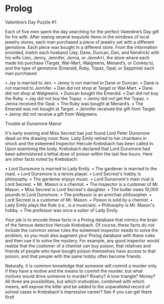 Prolog
======
Valentine’s Day Puzzle #1

Each of five men spent the day searching for the perfect Valentine’s Day gift for his wife. After seeing several exquisite items in the windows of local jewelry stores, each man purchased a piece of jewelry set with a different gemstone. Each piece was bought in a different store. From the information provided, match each husband (Jay, Dane, Duncan, Dan, and Kendrick) with his wife (Jen, Jenny, Jennifer, Jenna, or JennA*), the store where each made his purchase (Target, Wal-Mart, Walgreens, Menard’s, or Conkey’s), and the type of gemstone (Emerald, Ruby, Topaz, Opal, or Sapphire) each man purchased.

•  Jay is married to Jen.
•  Jenny is not married to Dane or Duncan.
•  Dane is not married to Jennifer.
•  Dan did not shop at Target or Wal-Mart.
•  Dane did not shop at Walgreens.
•  Duncan bought the Emerald.
•  Dan did not buy the Ruby.
•  Jay did not buy the Topaz.
•  Jenny did not get the Topaz.
•  Jenna received the Opal.
•  The Ruby was bought at Menard’s.
•  The Emerald was not bought at Target.
•  Jennifer received the gift from Target.
•  Jenny did not receive a gift from Walgreens.


Trouble at Dunsmore Manor

It's early evening and Miss Secrest has just found Lord Peter Dunsmore dead on the drawing room floor. Lady Emily retired to her chambers in shock and the esteemed Inspector Hercule Krebsbach has been called in. Upon examining the body, Krebsbach declared that Lord Dunsmore had been administered a lethal dose of poison within the last few hours. Here are other facts noted by Krebsbach:

•  Lord Dunsmore is married to Lady Emily.
•  The gardener is married to the maid.
•  Lord Dunsmore is a tennis player.
•  Lord Secrest's hobby is philosophy.
•  The gardener enjoys music.
•  Lord Dunsmore's main rival is Lord Secrest.
•  Mr. Mason is a chemist.
•  The Inspector is a customer of Mr. Mason.
•  Miss Secrest is Lord Secrest's daughter.
•  The butler owes 10,000 pounds to Lord Dunsmore.
•  The professor is an armchair philosopher.
•  Lord Secrest is a customer of Mr. Mason.
•  Poison is sold by a chemist.
•  Lady Emily plays the flute (i.e., is a musician).
•  Philosophy is Mr. Mason's hobby.
•  The professor was once a suitor of Lady Emily.

Your job is to encode these facts in a Prolog database that mimics the brain of the famous detective Hercule Krebsbach. Of course, these facts do not include the common sense rules the esteemed inspector needs to solve the problem, so you must also augment your Prolog database with these rules and then use it to solve the mystery. For example, any good inspector would realize that the customer of a chemist can buy poison, that relatives and friends of people who have bought poison themselves have access to that poison, and that people with the same hobby often become friends.

Naturally, it is common knowledge that someone will commit a murder only if they have a motive and the means to commit the murder, but what motives would drive someone to murder? Rivalry? A love triangle? Money? All three are possibilities, but which motivation, combined with which means, will expose the killer and be added to the unparalleled record of solved cases in Krebsbach's impressive career?  See if you can get there first!
